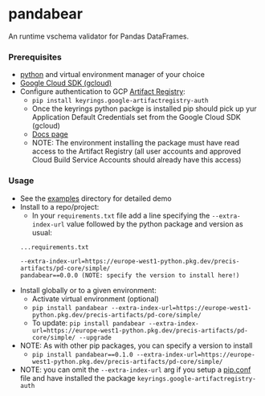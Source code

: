 # pandabear

An runtime vschema validator for Pandas DataFrames.


### Prerequisites
- [python](https://www.python.org/downloads/) and virtual environment manager of your choice
- [Google Cloud SDK (gcloud)](https://cloud.google.com/sdk/docs/install)
- Configure authentication to GCP [Artifact Registry](https://cloud.google.com/artifact-registry/docs):
    - `pip install keyrings.google-artifactregistry-auth`
    - Once the keyrings python packge is installed pip should pick up yur Application Default Credentials set from the Google Cloud SDK (gcloud)
    - [Docs page](https://cloud.google.com/artifact-registry/docs/python/authentication#keyring-setup)
    - NOTE: The environment installing the package must have read access to the Artifact Registry (all user accounts and approved Cloud Build Service Accounts should already have this access)


### Usage
- See the [examples](./examples) directory for detailed demo 
- Install to a repo/project:
    - In your `requirements.txt` file add a line specifying the `--extra-index-url` value followed by the python package and version as usual:
  ```
  ...requirements.txt
  
  --extra-index-url=https://europe-west1-python.pkg.dev/precis-artifacts/pd-core/simple/
  pandabear==0.0.0 (NOTE: specify the version to install here!)
  
  ```
- Install globally or to a given environment:
    - Activate virtual environment (optional)
    - `pip install pandabear --extra-index-url=https://europe-west1-python.pkg.dev/precis-artifacts/pd-core/simple/`
    - To update: `pip install pandabear --extra-index-url=https://europe-west1-python.pkg.dev/precis-artifacts/pd-core/simple/ --upgrade`
- NOTE: As with other pip packages, you can specify a version to install
    - `pip install pandabear==0.1.0 --extra-index-url=https://europe-west1-python.pkg.dev/precis-artifacts/pd-core/simple/`
- NOTE: you can omit the `--extra-index-url` arg if you setup a [pip.conf](https://pip.pypa.io/en/stable/topics/configuration/) file and have installed the package `keyrings.google-artifactregistry-auth`
